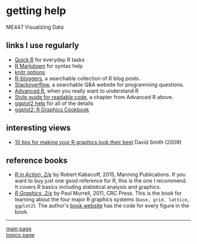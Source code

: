 
getting help
============

ME447 Visualizing Data

links I use regularly
---------------------

-   [Quick R](http://www.statmethods.net/) for everyday R tasks
-   [R Markdown](http://rmarkdown.rstudio.com/) for syntax help
-   [knitr options](http://yihui.name/knitr/options/)
-   [R-bloggers](https://www.r-bloggers.com/), a searchable collection of R blog posts.
-   [Stackoverflow](http://stackoverflow.com/questions/tagged/r), a searchable Q&A website for programming questions.
-   [Advanced R](http://adv-r.had.co.nz/), when you really want to understand R
-   [Style guide for readable code](http://adv-r.had.co.nz/Style.html), a chapter from Advanced R above.
-   [ggplot2 help](http://docs.ggplot2.org/current/index.html) for all of the details
-   [ggplot2: R Graphics Cookbook](http://www.cookbook-r.com/Graphs/)

interesting views
-----------------

-   [10 tips for making your R graphics look their best](http://blog.revolutionanalytics.com/2009/01/10-tips-for-making-your-r-graphics-look-their-best.html) David Smith (2009)

reference books
---------------

-   [*R in Action, 2/e*](https://www.manning.com/books/r-in-action-second-edition) by Robert Kabacoff, 2015, Manning Publications. If you want to buy just one good reference for R, this is the one I recommend. It covers R basics including statistical analysis and graphics.
-   [*R Graphics, 2/e*](https://www.crcpress.com/R-Graphics-Second-Edition/Murrell/p/book/9781439831762) by Paul Murrell, 2011, CRC Press. This is the book for learning about the four major R graphics systems (`base, grid, lattice, ggplot2`). The author's [book website](https://www.stat.auckland.ac.nz/~paul/RG2e/) has the code for every figure in the book.

------------------------------------------------------------------------

[main page](../README.md)<br> [topics page](README-by-topic.md)
